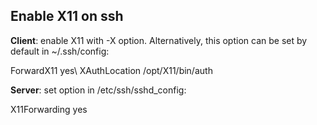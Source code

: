 ## Enable X11 on ssh
**Client**: enable X11 with -X option. Alternatively, this option can be set by default in ~/.ssh/config: 

ForwardX11 yes\\
XAuthLocation /opt/X11/bin/auth

**Server**: set option in /etc/ssh/sshd\_config:

X11Forwarding yes

